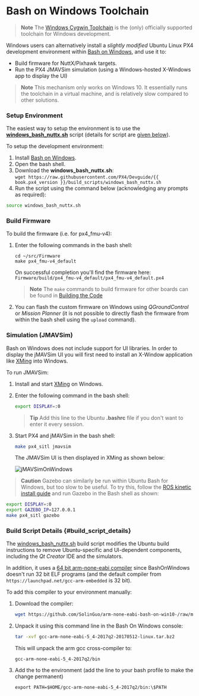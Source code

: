 # Bash on Windows Toolchain

> **Note** The [Windows Cygwin Toolchain](../setup/dev_env_windows_cygwin.md) is the (only) officially supported toolchain for Windows development.

Windows users can alternatively install a *slightly modified* Ubuntu Linux PX4 development environment within [Bash on Windows](https://github.com/Microsoft/BashOnWindows), and use it to:
* Build firmware for NuttX/Pixhawk targets. 
* Run the PX4 JMAVSim simulation (using a Windows-hosted X-Windows app to display the UI)

> **Note** This mechanism only works on Windows 10. It essentially runs the toolchain in a virtual machine, and is relatively slow compared to other solutions.


### Setup Environment

The easiest way to setup the environment is to use the <strong><a href="https://raw.githubusercontent.com/PX4/Devguide/{{ book.px4_version }}/build_scripts/windows_bash_nuttx.sh" target="_blank" download>windows_bash_nuttx.sh</a></strong> script (details for script are [given below](#build_script_details)).

To setup the development environment:
1. Install [Bash on Windows](https://github.com/Microsoft/BashOnWindows).
1. Open the bash shell. 
1. Download the **windows_bash_nuttx.sh**:<br>
   `wget https://raw.githubusercontent.com/PX4/Devguide/{{ book.px4_version }}/build_scripts/windows_bash_nuttx.sh`
1. Run the script using the command below (acknowledging any prompts as required):
  ```sh
  source windows_bash_nuttx.sh
  ```
  
### Build Firmware

To build the firmware (i.e. for px4_fmu-v4):
1. Enter the following commands in the bash shell:
   ```
   cd ~/src/Firmware
   make px4_fmu-v4_default
   ```
   On successful completion you'll find the firmware here: `Firmware/build/px4_fmu-v4_default/px4_fmu-v4_default.px4`
   
   > **Note** The `make` commands to build firmware for other boards can be found in [Building the Code](../setup/building_px4.md#nuttx--pixhawk-based-boards)
   
1. You can flash the custom firmware on Windows using *QGroundControl* or *Mission Planner* (it is not possible to directly flash the firmware from within the bash shell using the `upload` command).


### Simulation (JMAVSim)

Bash on Windows does not include support for UI libraries. In order to display the jMAVSim UI you will first need to install an X-Window application like [XMing](https://sourceforge.net/projects/xming/) into Windows.

To run JMAVSim:
1. Install and start [XMing](https://sourceforge.net/projects/xming/) on Windows.
1. Enter the following command in the bash shell:
   ```sh
   export DISPLAY=:0
   ```
   > **Tip** Add this line to the Ubuntu **.bashrc** file if you don't want to enter it every session.
1. Start PX4 and jMAVSim in the bash shell:
   ```sh
   make px4_sitl jmavsim
   ```
   The JMAVSim UI is then displayed in XMing as shown below:
   
   ![jMAVSimOnWindows](../../assets/simulation/JMAVSim_on_Windows.PNG)
   
> **Caution** Gazebo can similarly be run within Ubuntu Bash for Windows, but too slow to be useful. To try this, follow the [ROS kinetic install guide](http://wiki.ros.org/kinetic/Installation/Ubuntu) and run Gazebo in the Bash shell as shown:
  ```sh
  export DISPLAY=:0
  export GAZEBO_IP=127.0.0.1
  make px4_sitl gazebo
 ```


### Build Script Details {#build_script_details}

The <a href="https://raw.githubusercontent.com/PX4/Devguide/{{ book.px4_version }}/build_scripts/windows_bash_nuttx.sh">windows_bash_nuttx.sh</a> build script modifies the Ubuntu build instructions to remove Ubuntu-specific and UI-dependent components, including the *Qt Creator* IDE and the simulators. 

In addition, it uses a [64 bit arm-none-eabi compiler](https://github.com/SolinGuo/arm-none-eabi-bash-on-win10-.git) 
since BashOnWindows doesn't run 32 bit ELF programs (and the default compiler from `https://launchpad.net/gcc-arm-embedded` is 32 bit).

To add this compiler to your environment manually:

1. Download the compiler:
   ```sh
   wget https://github.com/SolinGuo/arm-none-eabi-bash-on-win10-/raw/master/gcc-arm-none-eabi-5_4-2017q2-20170512-linux.tar.bz2
   ```
1. Unpack it using this command line in the Bash On Windows console:
   ```sh
   tar -xvf gcc-arm-none-eabi-5_4-2017q2-20170512-linux.tar.bz2
   ```
   This will unpack the arm gcc cross-compiler to:
   ```
   gcc-arm-none-eabi-5_4-2017q2/bin
   ```
1. Add the to the environment (add the line to your bash profile to make the change permanent)
   ```
   export PATH=$HOME/gcc-arm-none-eabi-5_4-2017q2/bin:\$PATH
   ```
